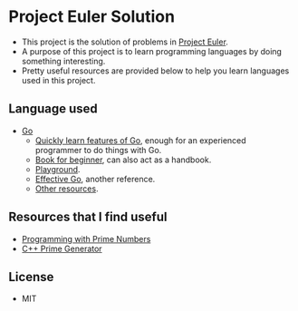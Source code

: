 # Project Euler Solution
* This project is the solution of problems in [Project Euler](https://projecteuler.net/).
* A purpose of this project is to learn programming languages by doing something interesting.
* Pretty useful resources are provided below to help you learn languages used in this project.

## Language used
* [Go](https://golang.org/)
    * [Quickly learn features of Go](https://learnxinyminutes.com/docs/go/), enough for an experienced programmer to do things with Go.
    * [Book for beginner](https://www.golang-book.com/books/intro), can also act as a handbook.
    * [Playground](https://tour.golang.org/welcome/1).
    * [Effective Go](https://golang.org/doc/effective_go.html), another reference.
    * [Other resources](https://github.com/dariubs/GoBooks).

## Resources that I find useful
* [Programming with Prime Numbers](https://programmingpraxis.files.wordpress.com/2012/09/primenumbers.pdf)
* [C++ Prime Generator](http://primesieve.org/segmented_sieve.html)

## License
* MIT